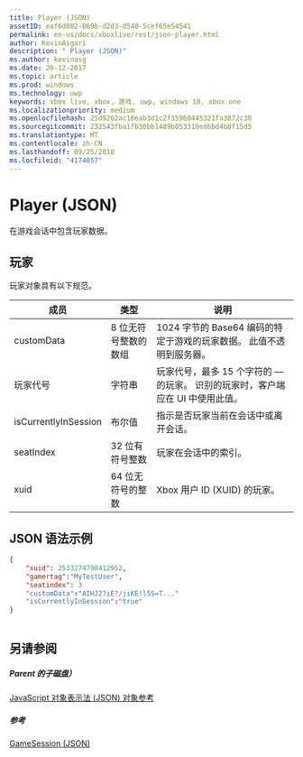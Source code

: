 ```yaml
---
title: Player (JSON)
assetID: eaf6d082-869b-d2d3-d548-5cef65e54541
permalink: en-us/docs/xboxlive/rest/json-player.html
author: KevinAsgari
description: " Player (JSON)"
ms.author: kevinasg
ms.date: 20-12-2017
ms.topic: article
ms.prod: windows
ms.technology: uwp
keywords: xbox live, xbox, 游戏, uwp, windows 10, xbox one
ms.localizationpriority: medium
ms.openlocfilehash: 25d9262ac16eab3d1c2f35960445321fa3872c30
ms.sourcegitcommit: 232543fba1fb30bb1489b053310ed6bd4b8f15d5
ms.translationtype: MT
ms.contentlocale: zh-CN
ms.lasthandoff: 09/25/2018
ms.locfileid: "4174057"
---
```

# <a name="player-json"></a>Player (JSON)
在游戏会话中包含玩家数据。 
<a id="ID4EN"></a>

 
## <a name="player"></a>玩家
 
玩家对象具有以下规范。
 
| 成员| 类型| 说明| 
| --- | --- | --- | 
| customData| 8 位无符号整数的数组| 1024 字节的 Base64 编码的特定于游戏的玩家数据。 此值不透明到服务器。| 
| 玩家代号| 字符串| 玩家代号，最多 15 个字符的 — 的玩家。 识别的玩家时，客户端应在 UI 中使用此值。 | 
| isCurrentlyInSession| 布尔值| 指示是否玩家当前在会话中或离开会话。| 
| seatIndex| 32 位有符号整数| 玩家在会话中的索引。| 
| xuid| 64 位无符号的整数| Xbox 用户 ID (XUID) 的玩家。| 
  
<a id="ID4E3C"></a>

 
## <a name="sample-json-syntax"></a>JSON 语法示例
 

```json
{
    "xuid": 2533274790412952,
    "gamertag":"MyTestUser",
    "seatindex": 3
    "customData":"AIHJ2?iE?/jiKE!l5S=T..."
    "isCurrentlyInSession":"true"
}
    
```

  
<a id="ID4EFD"></a>

 
## <a name="see-also"></a>另请参阅
 
<a id="ID4EHD"></a>

 
##### <a name="parent"></a>Parent 的子磁盘） 

[JavaScript 对象表示法 (JSON) 对象参考](atoc-xboxlivews-reference-json.md)

  
<a id="ID4ERD"></a>

 
##### <a name="reference"></a>参考 

[GameSession (JSON)](json-gamesession.md)

   